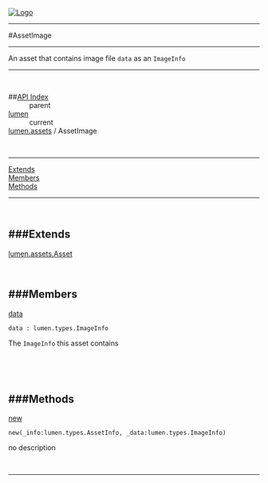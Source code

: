 
[![Logo](../../../images/logo.png)](../../../index.html)

---

#AssetImage

--- 

An asset that contains image file `data` as an `ImageInfo`

---
<br/>

##[API Index](../../../api/index.html#lumen.assets)   
&emsp;&emsp;&emsp;parent    
[lumen](../)     
&emsp;&emsp;&emsp;current    
[lumen.assets](./) / AssetImage

<br/>

---


[Extends](#Extends)   
[Members](#Members)   
[Methods](#Methods)   


---

&nbsp;   

<a class="lift" name="Extends" ></a>
###Extends   
---
<a class="lift" name="lumen.assets.Asset" href="{{{rel_path}}}api/lumen/assets/Asset.html">lumen.assets.Asset</a>

&nbsp;   

<a class="lift" name="Members" ></a>
###Members   
---
<a class="lift" name="data" href="#data">data</a>



`data : lumen.types.ImageInfo`

<span class="small_desc_flat"> The `ImageInfo` this asset contains </span>   

&nbsp;   

&nbsp;   

<a class="lift" name="Methods" ></a>
###Methods   
---
<a class="lift" name="new" href="#new">new</a>



`new(_info:lumen.types.AssetInfo, _data:lumen.types.ImageInfo) `

<span class="small_desc_flat"> no description </span>   



&nbsp;
&nbsp;
&nbsp;

---  


&nbsp;   
&nbsp;   
